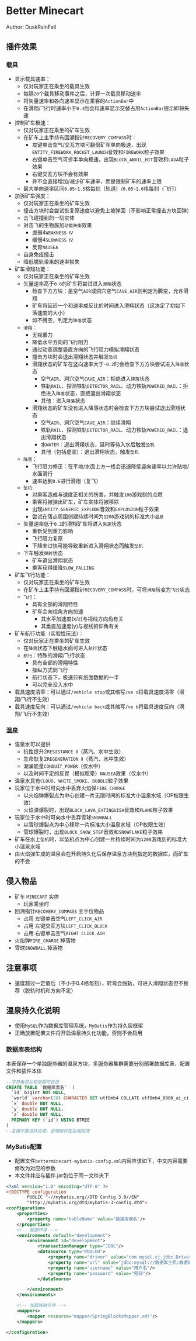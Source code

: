 # Better Minecart
Author: DuskRainFall
## 插件效果
### 载具
- 显示载具速率：
  - 仅对玩家正在乘坐的载具生效
  - 每隔`20`个载具移动事件之后，计算一次载具移动速率
  - 将矢量速率和各向速率显示在乘客的`ActionBar`中
  - 在滑翔/飞行时速率小于`0.4`后会和速率显示交替占用`ActionBar`提示即将失速
- 控制矿车极速：
  - 仅对玩家正在乘坐的矿车生效
  - 在矿车上主手持有回溯指针`RECOVERY_COMPASS`时：
    - 左键单击空气/交互方块可翻倍矿车单向极速，出现`ENTITY_FIREWORK_ROCKET_LAUNCH`音效和`FIREWORK`粒子效果
    - 右键单击空气可折半单向极速，出现`BLOCK_ANVIL_HIT`音效和`LAVA`粒子效果
    - 右键交互方块不会有效果
    - 并不会直接增加/减少矿车速率，而是限制矿车的速率上限
  - 最大单向速率区间`0.05~1.5`格每刻（轨道）/`0.05~1.6`格每刻（飞行）
- 加强矿车强度：
  - 仅对玩家正在乘坐的矿车生效
  - 撞击方块时会尝试恢复原速度以避免上坡弹回（不影响正常撞击方块回弹）
  - 击飞碰撞到的一切实体
  - 对击飞的生物施加`动能失衡`效果
    - 虚弱4`WEAKNESS Ⅳ`
    - 缓慢4`SLOWNESS Ⅳ`
    - 反胃`NAUSEA`
  - 自身免疫撞击
  - 降低脱轨带来的速率损失
- 矿车滑翔功能：
  - 仅对玩家正在乘坐的矿车生效
  - 矢量速率高于`0.6`的矿车将尝试进入`滑翔`状态
    - 检查下方方块：是空气`AIR`或洞穴空气`CAVE_AIR`则判定为腾空，允许滑翔
    - 矿车将延迟一个和速率成反比的时间进入滑翔状态（这决定了初始下落速度的大小）
    - 如不腾空，判定为`降落`状态
  - `滑翔`：
    - 无视重力
    - 降低水平方向的飞行阻力
    - 通过动态调整竖直方向的飞行阻力模拟滑翔状态
    - 撞击方块时会退出滑翔状态并触发`坠机`
    - 滑翔状态的矿车在竖向速率大于`-0.2`时会检查下方方块尝试进入`降落`状态
      - 空气`AIR`、洞穴空气`CAVE_AIR`：拒绝进入`降落`状态
      - 铁轨`RAIL`、探测铁轨`DETECTOR_RAIL`、动力铁轨`POWERED_RAIL`：拒绝进入`降落`状态，直接退出滑翔状态
      - 其他：进入`降落`状态
    - 滑翔状态的矿车没有进入降落状态时会检查下方方块尝试退出滑翔状态
      - 空气`AIR`、洞穴空气`CAVE_AIR`：继续滑翔
      - 铁轨`RAIL`、探测铁轨`DETECTOR_RAIL`、动力铁轨`POWERED_RAIL`：退出滑翔状态
      - 水`WATER`：退出滑翔状态，延时等待入水后触发`坠机`
      - 其他（包括虚空）：退出滑翔状态，触发`坠机`
  - `降落`：
    - 飞行阻力修正：在平地/水面上方一格会迅速降低竖向速率以允许贴地/水面滑行
    - 速率达到`0.6`进行滑翔（复飞）
  - `坠机`:
    - 对乘客造成与速度正相关的伤害，并触发`100`游戏刻的点燃
    - 乘客将被弹出矿车，矿车实体将被移除
    - 出现`ENTITY_GENERIC_EXPLODE`音效和`EXPLOSION`粒子效果
    - 尝试在落点周围创建持续时间为`1200`游戏刻的标准大小`温泉`
  - 矢量速率低于`0.2`的滑翔矿车将进入`失速`状态
    - 重新受到重力影响
    - 飞行阻力复原
    - 下降率过快可能导致重新进入滑翔状态而触发`坠机`
  - 下车触发`弹射`状态
    - 矿车退出滑翔状态
    - 乘客获得缓降`SLOW_FALLING`
- 矿车飞行功能：
  - 仅对玩家正在乘坐的矿车生效
  - 在矿车上主手持有回溯指针`RECOVERY_COMPASS`时，可将`滑翔`转变为`飞行`状态
  - `飞行`：
    - 具有全部的滑翔特性
    - 矿车会向视角方向加速
      - 其水平加速度(x/z)与视线方向角有关
      - 其垂直加速度(y)与视线俯仰角有关
- 矿车航行功能（实验性玩法）：
  - 仅对玩家正在乘坐的矿车生效
  - 在`降落`状态下触碰水面可进入`航行`状态
  - `航行`：特殊的滑翔/飞行状态
    - 具有全部的滑翔特性
    - 操纵方式同飞行
    - 航行状态下，极速只有纸面数据的一半
    - 可以完全没入水中
- 载具速度清零：可以通过`/vehicle stop`或其缩写`/ve s`将载具速度清零（滑翔/飞行不生效）
- 载具速度反向：可以通过`/vehicle back`或其缩写`/ve b`将载具速度反向（滑翔/飞行不生效）
### 温泉
- 温泉水可以提供
  - 抗性提升2`RESISTANCE Ⅱ`（蒸汽、水中生效）
  - 生命恢复2`REGENERATION Ⅱ`（蒸汽、水中生效）
  - 潮涌能量`CONDUIT_POWER`（仅水中）
  - 以及时间不定的反胃（模拟眩晕）`NAUSEA`效果（仅水中）
- 温泉水具有`CLOUD`、`WHITE_SMOKE`、`BUBBLE`粒子效果
- 玩家位于水中时可向水中丢弃火焰弹`FIRE_CHARGE`
  - 以火焰弹爆裂点为中心创建一片无限时间的标准大小温泉水域（OP权限生效）
  - 火焰弹爆裂时，出现`BLOCK_LAVA_EXTINGUISH`音效和`FLAME`粒子效果
- 玩家位于水中时可向水中丢弃雪球`SNOWBALL`
  - 以雪球爆裂点为中心移除一片标准大小温泉水域（OP权限生效）
  - 雪球爆裂时，出现`BLOCK_SNOW_STEP`音效和`SNOWFLAKE`粒子效果
- 矿车在水上`坠机`时，以坠机点为中心创建一片持续时间为`1200`游戏刻的标准大小温泉水域
- 由火焰弹生成的温泉会在开启持久化后保存温泉方块到指定的数据库，而矿车的不会
## 侵入物品
- 矿车 `MINECART` 实体
  - 玩家乘坐时
- 回溯指针`RECOVERY_COMPASS` 主手位物品
  - 占用 左键单击空气`LEFT_CLICK_AIR`
  - 占用 左键交互方块`LEFT_CLICK_BLOCK`
  - 占用 右键单击空气`RIGHT_CLICK_AIR`
- 火焰弹`FIRE_CHARGE` 掉落物
- 雪球`SNOWBALL` 掉落物
## 注意事项
- 速度超过一定值后（不小于0.4格每刻），转弯会脱轨，可进入滑翔状态但不推荐（脱轨时机和方向不定）
## 温泉持久化说明
- 使用`MySQL`作为数据库管理系统，`MyBatis`作为持久层框架
- 正确放置配置文件将开启温泉持久化功能，否则不会启用
### 数据库表结构
本表保存一个单独服务器的温泉方块，多服务器集群需要分别部署数据库表、配置文件和插件本体
```SQL
--字符集和比较依据可自选
CREATE TABLE `数据库表名`  (
  `id` bigint NOT NULL,
  `world` varchar(20) CHARACTER SET utf8mb4 COLLATE utf8mb4_0900_ai_ci NOT NULL,
  `x` double NOT NULL,
  `y` double NOT NULL,
  `z` double NOT NULL,
  PRIMARY KEY (`id`) USING BTREE
)
--主键不要选择自增，自增操作在后端完成
```
### MyBatis配置
- 配置文件`betterminecart-mybatis-config.xml`内容应该如下，中文内容需要修改为对应的参数
- 本文件并应与插件.jar包位于同一文件夹下
```xml
<?xml version="1.0" encoding="UTF-8" ?>
<!DOCTYPE configuration
        PUBLIC "-//mybatis.org//DTD Config 3.0//EN"
        "http://mybatis.org/dtd/mybatis-3-config.dtd">
<configuration>
    <properties>
        <property name="tableName" value="数据库表名"/>
    </properties>
    <!-- 配置环境 -->
    <environments default="development">
        <environment id="development">
            <transactionManager type="JDBC"/>
            <dataSource type="POOLED">
                <property name="driver" value="com.mysql.cj.jdbc.Driver"/>
                <property name="url" value="jdbc:mysql://数据库主机:数据库端口/数据库名?useSSL=false&amp;serverTimezone=UTC"/>
                <property name="username" value="用户名"/>
                <property name="password" value="密码"/>
            </dataSource>

        </environment>
    </environments>

    <!-- 加载映射文件 -->
    <mappers>
        <mapper resource="mapper/SpringBlocksMapper.xml"/>
    </mappers>

</configuration>
```